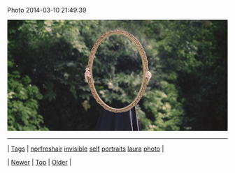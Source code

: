 <!--
title: Photo 2014-03-10 21
date: 2020-06-28T15:27:00.266Z
tags: nprfreshair, invisible, self, portraits, laura, photo
-->


Photo 2014-03-10 21:49:39

![](79199523651-0.jpg)

<!--BOTTOM-POST-NAVIGATION-->
---

| [Tags](tags.md) | [nprfreshair](tag-nprfreshair.md) [invisible](tag-invisible.md) [self](tag-self.md) [portraits](tag-portraits.md) [laura](tag-laura.md) [photo](tag-photo.md) |

| [Newer](79198834400.md) | [Top](index.md) | [Older](79200348580.md) |